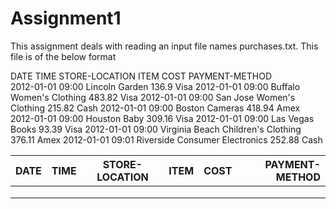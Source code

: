 # Assignment1
This assignment deals with reading an input file names purchases.txt. This file is of the below format

DATE            TIME    STORE-LOCATION                  ITEM                            COST    PAYMENT-METHOD             
2012-01-01      09:00   Lincoln                         Garden                          136.9     Visa
2012-01-01      09:00   Buffalo                         Women's Clothing                483.82    Visa
2012-01-01      09:00   San Jose                        Women's Clothing                215.82    Cash
2012-01-01      09:00   Boston                          Cameras                         418.94    Amex
2012-01-01      09:00   Houston                         Baby                            309.16    Visa
2012-01-01      09:00   Las Vegas                       Books                           93.39     Visa
2012-01-01      09:00   Virginia Beach                  Children's Clothing             376.11    Amex
2012-01-01      09:01   Riverside                       Consumer Electronics            252.88    Cash


| DATE  	| TIME  	| STORE-LOCATION  	|  ITEM 	|  COST 	| PAYMENT-METHOD	|
|---	|---	|---	|---	|---	|--:	|
|   	|   	|   	|   	|   	|   	|
|   	|   	|   	|   	|   	|   	|
|   	|   	|   	|   	|   	|   	|
